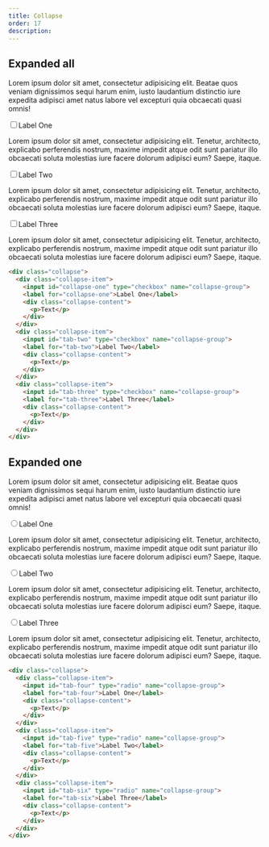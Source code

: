 ```yaml
---
title: Collapse
order: 17
description: 
---
```


## Expanded all
Lorem ipsum dolor sit amet, consectetur adipisicing elit. Beatae quos veniam dignissimos sequi harum enim, iusto laudantium distinctio iure expedita adipisci amet natus labore vel excepturi quia obcaecati quasi omnis!

<div class="collapse"><div class="collapse-item"><input id="collapse-one" type="checkbox" name="collapse-group"><label for="collapse-one">Label One</label><div class="collapse-content"><p>Lorem ipsum dolor sit amet, consectetur adipisicing elit. Tenetur, architecto, explicabo perferendis nostrum, maxime impedit atque odit sunt pariatur illo obcaecati soluta molestias iure facere dolorum adipisci eum? Saepe, itaque.</p></div></div><div class="collapse-item"><input id="tab-two" type="checkbox" name="collapse-group"><label for="tab-two">Label Two</label><div class="collapse-content"><p>Lorem ipsum dolor sit amet, consectetur adipisicing elit. Tenetur, architecto, explicabo perferendis nostrum, maxime impedit atque odit sunt pariatur illo obcaecati soluta molestias iure facere dolorum adipisci eum? Saepe, itaque.</p></div></div><div class="collapse-item"><input id="tab-three" type="checkbox" name="collapse-group"><label for="tab-three">Label Three</label><div class="collapse-content"><p>Lorem ipsum dolor sit amet, consectetur adipisicing elit. Tenetur, architecto, explicabo perferendis nostrum, maxime impedit atque odit sunt pariatur illo obcaecati soluta molestias iure facere dolorum adipisci eum? Saepe, itaque.</p></div></div></div>

```html
<div class="collapse">
  <div class="collapse-item">
    <input id="collapse-one" type="checkbox" name="collapse-group">
    <label for="collapse-one">Label One</label>
    <div class="collapse-content">
      <p>Text</p>
    </div>
  </div>
  <div class="collapse-item">
    <input id="tab-two" type="checkbox" name="collapse-group">
    <label for="tab-two">Label Two</label>
    <div class="collapse-content">
      <p>Text</p>
    </div>
  </div>
  <div class="collapse-item">
    <input id="tab-three" type="checkbox" name="collapse-group">
    <label for="tab-three">Label Three</label>
    <div class="collapse-content">
      <p>Text</p>
    </div>
  </div>
</div>
```

## Expanded one
Lorem ipsum dolor sit amet, consectetur adipisicing elit. Beatae quos veniam dignissimos sequi harum enim, iusto laudantium distinctio iure expedita adipisci amet natus labore vel excepturi quia obcaecati quasi omnis!

<div class="collapse"><div class="collapse-item"><input id="tab-four" type="radio" name="collapse-group"><label for="tab-four">Label One</label><div class="collapse-content"><p>Lorem ipsum dolor sit amet, consectetur adipisicing elit. Tenetur, architecto, explicabo perferendis nostrum, maxime impedit atque odit sunt pariatur illo obcaecati soluta molestias iure facere dolorum adipisci eum? Saepe, itaque.</p></div></div><div class="collapse-item"><input id="tab-five" type="radio" name="collapse-group"><label for="tab-f	ive">Label Two</label><div class="collapse-content"><p>Lorem ipsum dolor sit amet, consectetur adipisicing elit. Tenetur, architecto, explicabo perferendis nostrum, maxime impedit atque odit sunt pariatur illo obcaecati soluta molestias iure facere dolorum adipisci eum? Saepe, itaque.</p></div></div><div class="collapse-item"><input id="tab-six" type="radio" name="collapse-group"><label for="tab-six">Label Three</label><div class="collapse-content"><p>Lorem ipsum dolor sit amet, consectetur adipisicing elit. Tenetur, architecto, explicabo perferendis nostrum, maxime impedit atque odit sunt pariatur illo obcaecati soluta molestias iure facere dolorum adipisci eum? Saepe, itaque.</p></div></div></div>

```html
<div class="collapse">
  <div class="collapse-item">
    <input id="tab-four" type="radio" name="collapse-group">
    <label for="tab-four">Label One</label>
    <div class="collapse-content">
      <p>Text</p>
    </div>
  </div>
  <div class="collapse-item">
    <input id="tab-five" type="radio" name="collapse-group">
    <label for="tab-five">Label Two</label>
    <div class="collapse-content">
      <p>Text</p>
    </div>
  </div>
  <div class="collapse-item">
    <input id="tab-six" type="radio" name="collapse-group">
    <label for="tab-six">Label Three</label>
    <div class="collapse-content">
      <p>Text</p>
    </div>
  </div>
</div>
```